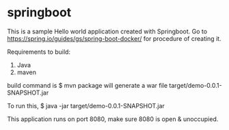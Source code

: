 # springboot

This is a sample Hello world application created with Springboot.
Go to https://spring.io/guides/gs/spring-boot-docker/ for procedure of creating it.

Requirements to build:
1. Java
2. maven

build command is 
$ mvn package
will generate a war file target/demo-0.0.1-SNAPSHOT.jar

To run this, 
$ java -jar target/demo-0.0.1-SNAPSHOT.jar

This application runs on port 8080, make sure 8080 is open & unoccupied.
